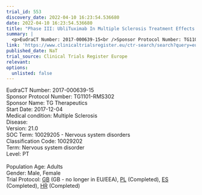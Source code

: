 ```yaml
---
trial_id: 553
discovery_date: 2022-04-10 16:23:54.536680
date: 2022-04-10 16:23:54.536680
title: "Phase III: UbliTuximab In Multiple Sclerosis Treatment Effects (ULTIMATE II STUDY)"
summary: |
  <p>EudraCT Number: 2017-000639-15<br />Sponsor Protocol Number: TG1101-RMS302<br />Sponsor Name: TG Therapeutics<br />Start Date: 2017-12-04<br />Medical condition: Multiple Sclerosis<br />Disease: <br />Version: 21.0<br />SOC Term: 10029205 - Nervous system disorders<br />Classification Code: 10029202<br />Term: Nervous system disorder<br />Level: PT<br /><br />Population Age: Adults<br />Gender: Male, Female<br />Trial Protocol: <a href="https://www.clinicaltrialsregister.eu/ctr-search/trial/2017-000639-15/GB">GB</a> (GB - no longer in EU/EEA), <a href="https://www.clinicaltrialsregister.eu/ctr-search/trial/2017-000639-15/PL">PL</a> (Completed), <a href="https://www.clinicaltrialsregister.eu/ctr-search/trial/2017-000639-15/ES">ES</a> (Completed), <a href="https://www.clinicaltrialsregister.eu/ctr-search/trial/2017-000639-15/HR">HR</a> (Completed)</p>
link: 'https://www.clinicaltrialsregister.eu/ctr-search/search?query=eudract_number:2017-000639-15'
published_date: NaT
trial_source: Clinical Trials Register Europe
relevant: 
options:
  unlisted: false
---
```

<p>EudraCT Number: 2017-000639-15<br />Sponsor Protocol Number: TG1101-RMS302<br />Sponsor Name: TG Therapeutics<br />Start Date: 2017-12-04<br />Medical condition: Multiple Sclerosis<br />Disease: <br />Version: 21.0<br />SOC Term: 10029205 - Nervous system disorders<br />Classification Code: 10029202<br />Term: Nervous system disorder<br />Level: PT<br /><br />Population Age: Adults<br />Gender: Male, Female<br />Trial Protocol: <a href="https://www.clinicaltrialsregister.eu/ctr-search/trial/2017-000639-15/GB">GB</a> (GB - no longer in EU/EEA), <a href="https://www.clinicaltrialsregister.eu/ctr-search/trial/2017-000639-15/PL">PL</a> (Completed), <a href="https://www.clinicaltrialsregister.eu/ctr-search/trial/2017-000639-15/ES">ES</a> (Completed), <a href="https://www.clinicaltrialsregister.eu/ctr-search/trial/2017-000639-15/HR">HR</a> (Completed)</p>